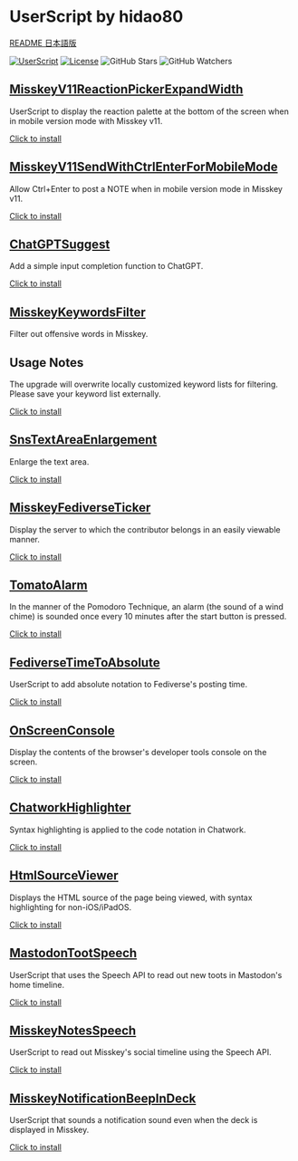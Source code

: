 # UserScript by hidao80

[README 日本語版](./README_ja.md)

[![UserScript](https://img.shields.io/badge/Framework-UserScript-blue.svg)](https://en.wikipedia.org/wiki/Userscript)
[![License](https://img.shields.io/github/license/hidao80/UserScript)](/LICENSE)
![GitHub Stars](https://img.shields.io/github/stars/hidao80/UserScript?style=social)
![GitHub Watchers](https://img.shields.io/github/watchers/hidao80/UserScript?style=social)

## [MisskeyV11ReactionPickerExpandWidth](./MisskeyV11ReactionPickerExpandWidth/README.md)

UserScript to display the reaction palette at the bottom of the screen when in mobile version mode with Misskey v11.

[Click to install](https://github.com/hidao80/UserScript/raw/main/MisskeyV11ReactionPickerExpandWidth/MisskeyV11ReactionPickerExpandWidth.user.js)

## [MisskeyV11SendWithCtrlEnterForMobileMode](./MisskeyV11SendWithCtrlEnterForMobileMode/README.md)

Allow Ctrl+Enter to post a NOTE when in mobile version mode in Misskey v11.

[Click to install](https://github.com/hidao80/UserScript/raw/main/MisskeyV11SendWithCtrlEnterForMobileMode/MisskeyV11SendWithCtrlEnterForMobileMode.user.js)

## [ChatGPTSuggest](./ChatGptSuggest/README.md)

Add a simple input completion function to ChatGPT.

[Click to install](https://github.com/hidao80/UserScript/raw/main/ChatGptSuggest/ChatGptSuggest.user.js)

## [MisskeyKeywordsFilter](./MisskeyKeywordsFilter/README.md)

Filter out offensive words in Misskey.

## Usage Notes

The upgrade will overwrite locally customized keyword lists for filtering.
Please save your keyword list externally.

[Click to install](https://github.com/hidao80/UserScript/raw/main/MisskeyKeywordsFilter/MisskeyKeywordsFilter.user.js)

## [SnsTextAreaEnlargement](./SnsTextAreaEnlargement/README.md)

Enlarge the text area.

[Click to install](https://github.com/hidao80/UserScript/raw/main/SnsTextAreaEnlargement/SnsTextAreaEnlargement.user.js)

## [MisskeyFediverseTicker](./MisskeyFediverseTicker/README.md)

Display the server to which the contributor belongs in an easily viewable manner.

[Click to install](https://github.com/hidao80/UserScript/raw/main/MisskeyFediverseTicker/MisskeyFediverseTicker.user.js)

## [TomatoAlarm](./TomatoAlarm/README.md)

In the manner of the Pomodoro Technique, an alarm (the sound of a wind chime) is sounded once every 10 minutes after the start button is pressed.

[Click to install](https://github.com/hidao80/UserScript/raw/main/TomatoAlarm/TomatoAlarm.user.js)

## [FediverseTimeToAbsolute](./FediverseTimeToAbsolute/README.md)

UserScript to add absolute notation to Fediverse's posting time.

[Click to install](https://github.com/hidao80/UserScript/raw/main/FediverseTimeToAbsolute/FediverseTimeToAbsolute.user.js)

## [OnScreenConsole](./OnScreenConsole/README.md)

Display the contents of the browser's developer tools console on the screen.

[Click to install](https://github.com/hidao80/UserScript/raw/main/OnScreenConsole/OnScreenConsole.user.js)

## [ChatworkHighlighter](./ChatworkHighlighter/README.md)

Syntax highlighting is applied to the code notation in Chatwork.

[Click to install](https://github.com/hidao80/UserScript/raw/main/ChatworkHighlighter/ChatworkHighlighter.user.js)

## [HtmlSourceViewer](./HtmlSourceViewer/README.md)

Displays the HTML source of the page being viewed, with syntax highlighting for non-iOS/iPadOS.

[Click to install](https://github.com/hidao80/UserScript/raw/main/HtmlSourceViewer/HtmlSourceViewer.user.js)

## [MastodonTootSpeech](./MastodonTootSpeech/README.md)

UserScript that uses the Speech API to read out new toots in Mastodon's home timeline.

[Click to install](https://github.com/hidao80/UserScript/raw/main/MastodonTootSpeech/MastodonTootSpeech.user.js)

## [MisskeyNotesSpeech](./MisskeyNotesSpeech/README.md)

UserScript to read out Misskey's social timeline using the Speech API.

[Click to install](https://github.com/hidao80/UserScript/raw/main/MisskeyNotesSpeech/MisskeyNotesSpeech.user.js)

## [MisskeyNotificationBeepInDeck](./MisskeyNotificationBeepInDeck/README.md)

UserScript that sounds a notification sound even when the deck is displayed in Misskey.

[Click to install](https://github.com/hidao80/UserScript/raw/main/MisskeyNotificationBeepInDeck/MisskeyNotificationBeepInDeck.user.js)
